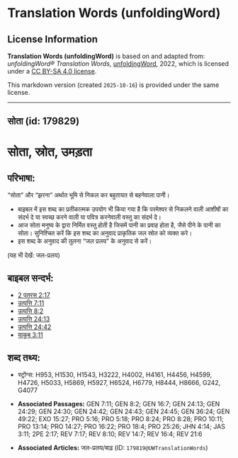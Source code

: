 # Translation Words (unfoldingWord)

## License Information

**Translation Words (unfoldingWord)** is based on and adapted from: _unfoldingWord® Translation Words_, [unfoldingWord](https://unfoldingword.org/utw), 2022, which is licensed under a [CC BY-SA 4.0 license](https://creativecommons.org/licenses/by-sa/4.0/legalcode.en).

This markdown version (created `2025-10-16`) is provided under the same license.



--------------------------------

## सोता (id: 179829)

सोता, स्रोत, उमड़ता
===================

परिभाषा:
--------

“सोता” और “झरना” अर्थात भूमि से निकल कर बहुतायत से बहनेवाला पानी।

* बाइबल में इस शब्द का प्रतीकात्मक उपयोग भी किया गया है कि परमेश्वर से निकलने वाली आशीषों का संदर्भ दे या स्वच्छ करने वाली या पवित्र करनेवाली वस्तु का संदर्भ दे।
* आज सोता मनुष्य के द्वारा निर्मित वस्तु होती है जिसमें पानी का प्रवाह होता है, जैसे पीने के पानी का सोता। सुनिश्चित करें कि इस शब्द का अनुवाद प्राकृतिक जल स्रोत को व्यक्त करे।
* इस शब्द के अनुवाद की तुलना “जल प्रलय” के अनुवाद से करें।

(यह भी देखें: जल\-प्रलय)

बाइबल सन्दर्भ:
--------------

* [2 पतरस 2:17](https://ref.ly/2Pet0:0)
* [उत्पत्ति 7:11](https://ref.ly/Gen7:11)
* [उत्पत्ति 8:2](https://ref.ly/Gen8:2)
* [उत्पत्ति 24:13](https://ref.ly/Gen24:13)
* [उत्पत्ति 24:42](https://ref.ly/Gen24:42)
* [याकूब 3:11](https://ref.ly/Jas3:11)

शब्द तथ्य:
----------

* स्ट्रोंग्स: H953, H1530, H1543, H3222, H4002, H4161, H4456, H4599, H4726, H5033, H5869, H5927, H6524, H6779, H8444, H8666, G242, G4077

* **Associated Passages:** GEN 7:11; GEN 8:2; GEN 16:7; GEN 24:13; GEN 24:29; GEN 24:30; GEN 24:42; GEN 24:43; GEN 24:45; GEN 36:24; GEN 49:22; EXO 15:27; PRO 5:16; PRO 5:18; PRO 8:24; PRO 8:28; PRO 10:11; PRO 13:14; PRO 14:27; PRO 16:22; PRO 18:4; PRO 25:26; JHN 4:14; JAS 3:11; 2PE 2:17; REV 7:17; REV 8:10; REV 14:7; REV 16:4; REV 21:6
* **Associated Articles:** जल-प्रलय/बाढ़ (ID: `179819@UWTranslationWords`)

